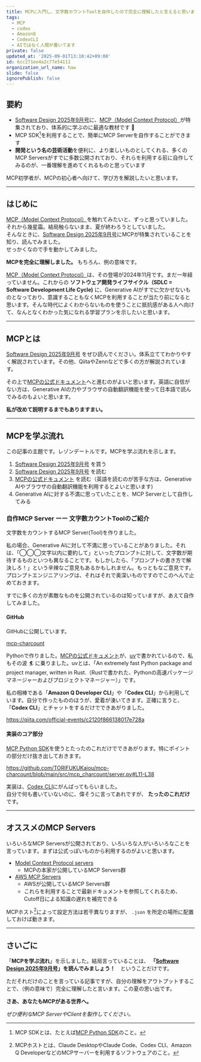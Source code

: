 ```yaml
---
title: MCPに入門し、文字数カウントToolを自作したので完全に理解したと言えると思います（夏の思い出）
tags:
  - MCP
  - codex
  - AmazonQ
  - CodexCLI
  - AIではなく人間が書いてます
private: false
updated_at: '2025-09-01T13:10:42+09:00'
id: 6cc271ee4a2c77e54111
organization_url_name: haw
slide: false
ignorePublish: false
---
```

## 要約

- [Software Design 2025年9月号](https://chaintope.slack.com/archives/CKLCQD734/p1755561604069759)に、[MCP（Model Context Protocol）](https://modelcontextprotocol.io/docs/getting-started/intro)が特集されており、体系的に学ぶのに最適な教材です :book: 
- MCP SDK[^1]を利用することで、簡単にMCP Serverを自作することができます
- **開発という名の芸術活動**を便利に、より楽しいものとしてくれる、多くのMCP Serversがすでに多数公開されており、それらを利用する前に自作してみるのが、一番理解を進めてくれるものと思っています

MCP初学者が、MCPの初心者へ向けて、学び方を解説したいと思います。

[^1]: MCP SDKとは、たとえば[MCP Python SDK](https://github.com/modelcontextprotocol/python-sdk)のこと。

---

## はじめに

[MCP（Model Context Protocol）](https://modelcontextprotocol.io/docs/getting-started/intro)を触れてみたいと、ずっと思っていました。  
それから幾星霜。結局触らないまま、夏が終わろうとしていました。  
そんなときに、[Software Design 2025年9月号](https://chaintope.slack.com/archives/CKLCQD734/p1755561604069759)にMCPが特集されていることを知り、読んでみました。  
せっかくなので手を動かしてみました。  

**MCPを完全に理解しました。** もちろん、例の意味です。  

[MCP（Model Context Protocol）](https://modelcontextprotocol.io/docs/getting-started/intro)は、その登場が2024年11月です。まだ一年経っていません。これからの **ソフトウェア開発ライフサイクル（SDLC = Software Development Life Cycle)** に、Generative AIがすでに欠かせないものとなっており、意識することもなくMCPを利用することが当たり前になると思います。そんな時代によくわからないものを使うことに抵抗感がある人へ向けて、なんとなくわかった気になれる学習プランを示したいと思います。  

---

## MCPとは

[Software Design 2025年9月号](https://chaintope.slack.com/archives/CKLCQD734/p1755561604069759) をぜひ読んでください。体系立ててわかりやすく解説されています。その他、QiitaやZennなどで多くの方が解説されています。  

その上で[MCPの公式ドキュメント](https://modelcontextprotocol.io/docs/getting-started/intro)へと進むのがよいと思います。英語に自信がない方は、Generative AIの力やブラウザの自動翻訳機能を使って日本語で読んでみるのもよいと思います。

**私が改めて説明するまでもありますまい。**

---

## MCPを学ぶ流れ

この記事の主題です。レゾンデートルです。MCPを学ぶ流れを示します。  

1. [Software Design 2025年9月号](https://chaintope.slack.com/archives/CKLCQD734/p1755561604069759) を買う
1. [Software Design 2025年9月号](https://chaintope.slack.com/archives/CKLCQD734/p1755561604069759) を読む
1. [MCPの公式ドキュメント](https://modelcontextprotocol.io/docs/getting-started/intro) を読む（英語を読むのが苦手な方は、Generative AIやブラウザの自動翻訳機能を利用するとよいと思います)
1. Generative AIに対する不満に思っていたことを、MCP Serverとして自作してみる

### 自作MCP Server ーー 文字数カウントToolのご紹介

文字数をカウントするMCP Server(Tool)を作りました。  

私の場合、Generative AIに対して不満に思っていることがありました。それは、「◯◯◯文字以内に要約して」といったプロンプトに対して、文字数が期待するものといつも異なることです。もしかしたら、「プロンプトの書き方で解決しろ！」という辛辣なご意見もあるかもしれません。もっともなご意見です。プロンプトエンジニアリングは、それはそれで奥深いものですのでこのへんで止めておきます。    

すでに多くの方が素敵なものを公開されているのは知っていますが、あえて自作してみました。

#### GitHub

GitHubに公開しています。

[mcp-charcount](https://github.com/TORIFUKUKaiou/mcp-charcount/)

Pythonで作りました。[MCPの公式ドキュメント](https://modelcontextprotocol.io/docs/getting-started/intro)が、[uv](https://docs.astral.sh/uv/)で書かれているので、私もその波 :surfer: に乗りました。uvとは、「An extremely fast Python package and project manager, written in Rust.（Rustで書かれた、Pythonの高速パッケージマネージャーおよびプロジェクトマネージャー）」です。  

私の相棒である「**Amazon Q Developer CLI**」や「**Codex CLI**」から利用しています。自分で作ったもののほうが、愛着が湧いてきます。正確に言うと、「**Codex CLI**」とチャットをするだけでできあがりました。  

https://qiita.com/official-events/c2120f866138017e728a

#### 実装のコア部分

[MCP Python SDK](https://github.com/modelcontextprotocol/python-sdk)を使うとたったのこれだけでできあがります。特にポイントの部分だけ抜き出しておきます。  

https://github.com/TORIFUKUKaiou/mcp-charcount/blob/main/src/mcp_charcount/server.py#L11-L38

実装は、[Codex CLI](https://developers.openai.com/codex/cli/)にがんばってもらいました。  
自分で何も書いていないのに、偉そうに言ってあれですが、 **たったのこれだけ** です。  

---


## オススメのMCP Servers

いろいろなMCP Serversが公開されており、いろいろな人がいろいろなことを言っています。まずは公式っぽいものから利用するのがよいと思います。  

- [Model Context Protocol servers](https://github.com/modelcontextprotocol/servers)
    - MCPの本家が公開しているMCP Servers群
- [AWS MCP Servers](https://awslabs.github.io/mcp/)
    - AWSが公開しているMCP Servers群
    - これらを利用することで最新ドキュメントを参照してくれるため、Cutoff日による知識の遅れを補完できる


MCPホスト[^2]によって設定方法は若干異なりますが、 `.json` を所定の場所に配置しておけば動きます。    

[^2]: MCPホストとは、Claude DesktopやClaude Code、Codex CLI、Amazon Q DeveloperなどのMCPサーバーを利用するソフトウェアのこと。

---

## さいごに

「**MCPを学ぶ流れ**」を示しました。結局言っていることは、 **「[Software Design 2025年9月号](https://chaintope.slack.com/archives/CKLCQD734/p1755561604069759)」を読んでみましょう！**　ということだけです。  

ただそれだけのことを言っている記事ですが、自分の理解をアウトプットすることで、（例の意味で）完全に理解したと言います。この夏の思い出です。

**さあ、あなたもMCPがある世界へ。**

_ぜひ便利なMCP ServerやClientを製作してください。_
